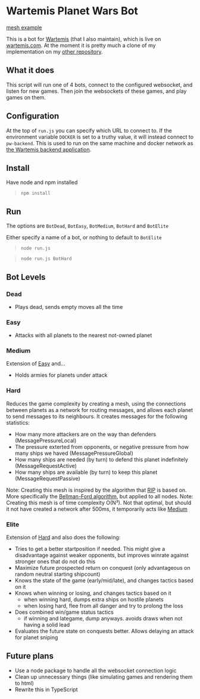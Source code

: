 # Wartemis Planet Wars Bot

[mesh example](https://i.imgur.com/hiq87WM.png)

This is a bot for [Wartemis](https://github.com/Project-Wartemis) (that I also maintain), which is live on [wartemis.com](www.wartemis.com).
At the moment it is pretty much a clone of my implementation on my [other repository](https://github.com/Boldy97/Bottlebats).

## What it does

This script will run one of 4 bots, connect to the configured websocket, and listen for new games.
Then join the websockets of these games, and play games on them.

## Configuration

At the top of `run.js` you can specify which URL to connect to. If the environment variable `DOCKER` is set to a truthy value, it will instead connect to `pw-backend`. This is used to run on the same machine and docker network as [the Wartemis backend application](https://github.com/Project-Wartemis/pw-backend).

## Install

Have node and npm installed

> `npm install`

## Run

The options are `BotDead`, `BotEasy`, `BotMedium`, `BotHard` and `BotElite`

Either specify a name of a bot, or nothing to default to `BotElite`

> `node run.js`

> `node run.js BotHard`

## Bot Levels

### Dead

* Plays dead, sends empty moves all the time

### Easy

* Attacks with all planets to the nearest not-owned planet

### Medium

Extension of [Easy](#easy) and...

* Holds armies for planets under attack

### Hard

Reduces the game complexity by creating a mesh, using the connections between planets as a network for routing messages, and allows each planet to send messages to its neighbours. It creates messages for the following statistics:

* How many more attackers are on the way than defenders (MessagePressureLocal)
* The pressure exterted from opponents, or negative pressure from how many ships we haved (MessagePressureGlobal)
* How many ships are needed (by turn) to defend this planet indefinitely (MessageRequestActive)
* How many ships are available (by turn) to keep this planet (MessageRequestPassive)

Note: Creating this mesh is inspired by the algorithm that [RIP](https://en.wikipedia.org/wiki/Routing_Information_Protocol) is based on. More specifically the [Bellman-Ford algorithm](https://en.wikipedia.org/wiki/Bellman%E2%80%93Ford_algorithm), but applied to all nodes.
Note: Creating this mesh is of time complexity O(N³). Not that optimal, but should it not have created a network after 500ms, it temporarily acts like [Medium](#medium)

### Elite

Extension of [Hard](#hard) and also does the following:
* Tries to get a better startposition if needed. This might give a disadvantage against weaker opponents, but improves winrate against stronger ones that do not do this
* Maximize future prospected return on conquest (only advantageous on random neutral starting shipcount)
* Knows the state of the game (early/mid/late), and changes tactics based on it
* Knows when winning or losing, and changes tactics based on it
  * when winning hard, dumps extra ships on hostile planets
  * when losing hard, flee from all danger and try to prolong the loss
* Does combined win/game status tactics
  * if winning and lategame, dump anyways. avoids draws when not having a solid lead
* Evaluates the future state on conquests better. Allows delaying an attack for planet sniping

## Future plans

* Use a node package to handle all the websocket connection logic
* Clean up unnecessary things (like simulating games and rendering them to html)
* Rewrite this in TypeScript
